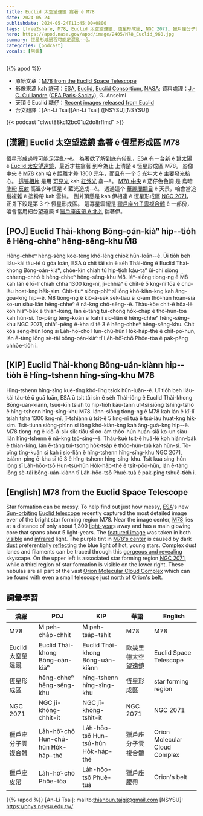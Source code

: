 ```yaml
---
title: Euclid 太空望遠鏡 翕著 ê M78
date: 2024-05-24
publishdate: 2024-05-24T11:45:00+0800
tags: [free2share, M78, Euclid 太空望遠鏡, 恆星形成區, NGC 2071, 獵戶座分子雲複合體, 獵戶座皮帶]
hero: https://apod.nasa.gov/apod/image/2405/M78_Euclid_960.jpg
summary: 恆星形成過程可能足混亂--ê。
categories: [podcast]
vocals: [阿錕]
---
```


{{% apod %}}

- 原始文章：[M78 from the Euclid Space Telescope](https://apod.nasa.gov/apod/ap240524.html)
- 影像來源 kah [許可][License3]：[ESA](https://www.esa.int/), [Euclid](https://www.esa.int/Science_Exploration/Space_Science/Euclid), [Euclid Consortium](https://www.euclid-ec.org/), [NASA](https://www.nasa.gov/); 資料處理：[J.-C. Cuillandre](https://www.cfht.hawaii.edu/~jcc/) ([CEA Paris-Saclay](https://en.wikipedia.org/wiki/CEA_Paris-Saclay)), G. Anselmi
- 天頂 ê Euclid 糖仔：[Recent images released from Euclid](https://www.esa.int/Science_Exploration/Space_Science/Euclid/ESA_s_Euclid_celebrates_first_science_with_sparkling_cosmic_views)
- 台文翻譯：[An-Li Tsai][An-Li Tsai] ([NSYSU][NSYSU])

{{< podcast "clwut88kc12bc01u2do8rflmd" >}}

## [漢羅] Euclid 太空望遠鏡 翕著 ê 恆星形成區 M78
恆星形成過程可能足混亂--ê。
為著欲了解到底有偌亂，[ESA][ESA] 有一台新 ê [踅太陽][Sun-orbiting] ê [Euclid 太空望遠鏡][Euclid telescope]，最近才拄翕著 到今為止 上清楚 ê 恆星形成區 M78。
影像中央 ê [M78][M78] kah 咱 ê 距離才差 1300 [光年][light-year]，而且有一个 5 光年大 ê 主要發光核心。
[這張相片][featured image] 是用 [可見光][visible] kah [紅外光][infrared] 翕--ê。
[M78 中央][M78's center] ê 茄仔色色調 是 烏暗 [塗粉][dust] [反射][reflect] 高溫少年恆星 ê 藍光造成--ê。
透過這个 [華麗閣顯目][gorgeous and revealing] ê 天景，咱會當追蹤複雜 ê 塗粉帶 kah 雲絲。
倒爿頂懸是 kah 伊相連 ê 恆星形成區 [NGC 2071][NGC 2071]，正爿下跤是第 3 个 恆星形成區。
這寡星雲攏是 [獵戶座分子雲複合體][Orion Molecular Cloud Complex] ê 一部份，咱會當用細台望遠鏡 tī [獵戶座皮帶 ê 北爿][just north of Orion's belt] 揣著伊。

## [POJ] Euclid Thài-khong Bōng-oán-kiàⁿ hip--tio̍h ê Hêng-chheⁿ hêng-sêng-khu M̄8
Hêng-chheⁿ hêng-sêng kòe-têng khó-lêng chiok hūn-loān--ê.
Ūi tio̍h beh liáu-kái tàu-té ū gōa loān, ESA ū chi̍t tâi sin ê se̍h Thài-iông ê Euclid Thài-khong Bōng-oán-kiàⁿ, chòe-kīn chiah tú hip-tio̍h kàu-taⁿ ûi-chí siōng chheng-chhó ê hêng-chheⁿ hêng-sêng-khu M̄8.
Iáⁿ-siōng tiong-ng ê M̄8 kah lán ê kī-lî chiah chha 1300 kng-nî, jî-chhiáⁿ ū chi̍t-ê 5 kng-nî tōa ê chú-iàu hoat-kng he̍k-sim.
Chit-tiuⁿ siòng-phìⁿ sī iōng khó-kiàn-kng kah âng-gōa-kng hip--ê.
M̄8 tiong-ng ê kiô-á-sek sek-tiāu sī o͘-àm thô͘-hún hoán-siā ko-un siàu-liân hêng-chheⁿ ê nâ-kng chō-sêng--ê.
Thàu-kòe chit-ê hôa-lē koh hiáⁿ-ba̍k ê thian-kéng, lán ē-tàng tui-chong ho̍k-cha̍p ê thô͘-hún-tòa kah hûn-si.
Tò-pêng téng-koân sī kah i sio-liân ê hêng-chheⁿ hêng-sêng-khu NGC 2071, chiàⁿ-pêng ē-kha sī tē 3 ê hêng-chheⁿ hêng-sêng-khu.
Chit kóa seng-hûn lóng sī La̍h-hō͘-chō Hun-chú-hûn Ho̍k-ha̍p-thé ê chi̍t-pō͘-hūn, lán ē-tàng iōng sè-tâi bōng-oán-kiàⁿ tī La̍h-hō͘-chō Phôe-tòa ê pak-pêng chhōe-tio̍h i.

## [KIP] Euclid Thài-khong Bōng-uán-kiànn hip--tio̍h ê Hîng-tshenn hîng-sîng-khu M78
Hîng-tshenn hîng-sîng kuè-tîng khó-lîng tsiok hūn-luān--ê.
Uī tio̍h beh liáu-kái tàu-té ū guā luān, ESA ū tsi̍t tâi sin ê se̍h Thài-iông ê Euclid Thài-khong Bōng-uán-kiànn, tsuè-kīn tsiah tú hip-tio̍h kàu-tann uî-tsí siōng tshing-tshó ê hîng-tshenn hîng-sîng-khu M78.
Iánn-siōng tiong-ng ê M78 kah lán ê kī-lî tsiah tsha 1300 kng-nî, jî-tshiánn ū tsi̍t-ê 5 kng-nî tuā ê tsú-iàu huat-kng hi̍k-sim.
Tsit-tiunn siòng-phìnn sī iōng khó-kiàn-kng kah âng-guā-kng hip--ê.
M78 tiong-ng ê kiô-á-sik sik-tiāu sī oo-àm thôo-hún huán-siā ko-un siàu-liân hîng-tshenn ê nâ-kng tsō-sîng--ê.
Thàu-kuè tsit-ê huâ-lē koh hiánn-ba̍k ê thian-kíng, lán ē-tàng tui-tsong ho̍k-tsa̍p ê thôo-hún-tuà kah hûn-si.
Tò-pîng tíng-kuân sī kah i sio-liân ê hîng-tshenn hîng-sîng-khu NGC 2071, tsiànn-pîng ē-kha sī tē 3 ê hîng-tshenn hîng-sîng-khu.
Tsit kuá sing-hûn lóng sī La̍h-hōo-tsō Hun-tsú-hûn Ho̍k-ha̍p-thé ê tsi̍t-pōo-hūn, lán ē-tàng iōng sè-tâi bōng-uán-kiànn tī La̍h-hōo-tsō Phuê-tuà ê pak-pîng tshuē-tio̍h i.

## [English] M78 from the Euclid Space Telescope
Star formation can be messy.
To help find out just how messy, [ESA][ESA]'s new [Sun-orbiting][Sun-orbiting] [Euclid telescope][Euclid telescope] recently captured the most detailed image ever of the bright star forming region M78.
Near the image center, [M78][M78] lies at a distance of only about 1,300 [light-year][light-year]s away and has a main glowing core that spans about 5 light-years.
The [featured image][featured image] was taken in both [visible][visible] and [infrared][infrared] light.
The purple tint in [M78's center][M78's center] is caused by dark [dust][dust] preferentially [reflect][reflect]ing the blue light of hot, young stars.
Complex dust lanes and filaments can be traced through this [gorgeous and revealing][gorgeous and revealing] skyscape.
On the upper left is associated star forming region [NGC 2071][NGC 2071], while a third region of star formation is visible on the lower right.
These nebulas are all part of the vast [Orion Molecular Cloud Complex][Orion Molecular Cloud Complex] which can be found with even a small telescope [just north of Orion's belt][just north of Orion's belt].

## 詞彙學習

|漢羅|POJ|KIP|華語|English|
|-|-|-|-|-|
|M78|M peh-cha̍p-chhit|M peh-tsa̍p-tshit|M78|M78|
|Euclid 太空望遠鏡|Euclid Thài-khong Bōng-oán-kiàⁿ|Euclid Thài-khong Bōng-uán-kiànn|歐幾里德太空望遠鏡|Euclid Space Telescope|
|恆星形成區|hêng-chheⁿ hêng-sêng-khu|hîng-tshenn hîng-sîng-khu|恆星形成區|star forming region|
|NGC 2071|NGC jī-khòng-chhit-it|NGC jī-khòng-tshit-it|NGC 2071|NGC 2071|
|獵戶座分子雲複合體|La̍h-hō͘-chō Hun-chú-hûn Ho̍k-ha̍p-thé|La̍h-hōo-tsō Hun-tsú-hûn Ho̍k-ha̍p-thé|獵戶座分子雲複合體|Orion Molecular Cloud Complex|
|獵戶座皮帶|La̍h-hō͘-chō Phôe-tòa|La̍h-hōo-tsō Phuê-tuà|獵戶座腰帶|Orion's belt|

{{% /apod %}}
[An-Li Tsai]: mailto:thianbun.taigi@gmail.com
[NSYSU]: https://phys.nsysu.edu.tw/

[copyright]: https://apod.nasa.gov/apod/fap/lib/about_apod.html#srapply
[License3]: https://creativecommons.org/licenses/by/3.0/
[License2]:https://creativecommons.org/licenses/by-nc-nd/2.0/

[ESA]:https://www.esa.int
[Sun-orbiting]:https://sci.esa.int/web/euclid/-/29537-the-second-lagrangian-point-l2
[Euclid telescope]:https://www.esa.int/Science_Exploration/Space_Science/Euclid
[M78]:https://apod.nasa.gov/apod/ap210121.html
[light-year]:https://spaceplace.nasa.gov/light-year/
[featured image]:https://www.esa.int/ESA_Multimedia/Images/2024/05/Euclid_s_new_image_of_star-forming_region_Messier_78
[visible]:https://science.nasa.gov/ems/09_visiblelight/
[infrared]:https://science.nasa.gov/ems/07_infraredwaves/
[M78's center]:https://apod.nasa.gov/apod/ap170124.html
[dust]:https://astronomy.swin.edu.au/cosmos/D/Dust+Grain
[reflect]:https://en.wikipedia.org/wiki/Reflection_nebula
[gorgeous and revealing]:https://i.imgflip.com/eyvnj.jpg
[NGC 2071]:https://en.wikipedia.org/wiki/NGC_2071
[Orion Molecular Cloud Complex]:https://en.wikipedia.org/wiki/Orion_molecular_cloud_complex
[just north of Orion's belt]:https://apod.nasa.gov/apod/ap150316.html
